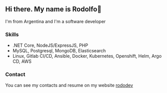 ## Hi there. My name is Rodolfo👋

I'm from Argentina and I'm a software developer

### Skills 

- .NET Core, NodeJS/ExpressJS, PHP
- MySQL, Postgresql, MongoDB, Elasticsearch
- Linux, Gitlab CI/CD, Ansible, Docker, Kubernetes, Openshift, Helm, Argo CD, AWS


### Contact

You can see my contacts and resume on my website [rododev](https://rododev.vercel.app)

